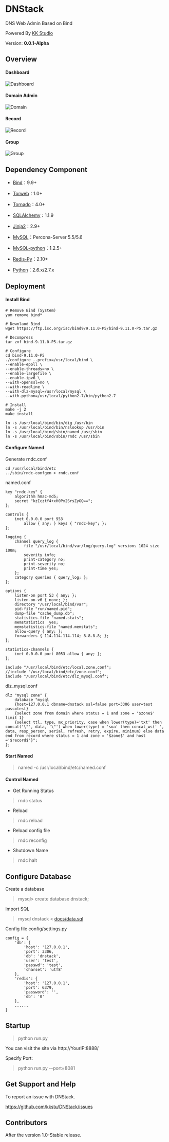 DNStack
=======

DNS Web Admin Based on Bind

Powered By [KK Studio](http://github.com/kkstu)

Version: **0.0.1-Alpha**


## Overview

#### Dashboard

![Dashboard](static/img/screenshot/dashboard.jpg)


#### Domain Admin

![Domain](static/img/screenshot/domain.jpg)


#### Record

![Record](static/img/screenshot/record.jpg)


#### Group

![Group](static/img/screenshot/group.jpg)


## Dependency Component

- [Bind](http://www.isc.org)：9.9+

- [Torweb](https://github.com/kkstu/Torweb)：1.0+

- [Tornado](http://www.tornadoweb.org/)：4.0+

- [SQLAlchemy](http://www.sqlalchemy.org/)：1.1.9

- [Jinja2](http://jinja.pocoo.org/)：2.9+

- [MySQL](http://www.percona.com/)：Percona-Server 5.5/5.6

- [MySQL-python](http://pypi.python.org/pypi/MySQL-python)：1.2.5+

- [Redis-Py](https://github.com/andymccurdy/redis-py)：2.10+

- [Python](http://www.python.org)：2.6.x/2.7.x


## Deployment

#### Install Bind

```shell
# Remove Bind (System)
yum remove bind*

# Downlaod Bind
wget https://ftp.isc.org/isc/bind9/9.11.0-P5/bind-9.11.0-P5.tar.gz

# Decompress
tar zxf bind-9.11.0-P5.tar.gz

# Configure
cd bind-9.11.0-P5
./configure --prefix=/usr/local/bind \
--enable-epoll \
--enable-threads=no \
--enable-largefile \
--enable-ipv6 \
--with-openssl=no \
--with-readline \
--with-dlz-mysql=/usr/local/mysql \
--with-python=/usr/local/python2.7/bin/python2.7

# Install
make -j 2
make install

ln -s /usr/local/bind/bin/dig /usr/bin
ln -s /usr/local/bind/bin/nslookup /usr/bin
ln -s /usr/local/bind/sbin/named /usr/sbin
ln -s /usr/local/bind/sbin/rndc /usr/sbin
```

#### Configure Named

Generate rndc.conf

```shell
cd /usr/local/bind/etc
../sbin/rndc-confgen > rndc.conf
```


named.conf

```
key "rndc-key" {
 	algorithm hmac-md5;
 	secret "kzIcztY4+xH0Px2SrsZyGQ==";
};

controls {
	inet 0.0.0.0 port 953
	    allow { any; } keys { "rndc-key"; };
};

logging {
    channel query_log {
        file "/usr/local/bind/var/log/query.log" versions 1024 size 100m;
        severity info;
        print-category no;
        print-severity no;
        print-time yes;
    };
    category queries { query_log; };
};

options {
    listen-on port 53 { any; };
    listen-on-v6 { none; };
    directory "/usr/local/bind/var";
    pid-file "run/named.pid";
    dump-file "cache_dump.db";
    statistics-file "named.stats";
    memstatistics  yes;
    memstatistics-file "named.memstats";
    allow-query { any; };
    forwarders { 114.114.114.114; 8.8.8.8; };
};

statistics-channels {
    inet 0.0.0.0 port 8053 allow { any; };
};

include "/usr/local/bind/etc/local.zone.conf";
//include "/usr/local/bind/etc/zone.conf";
include "/usr/local/bind/etc/dlz_mysql.conf";
```

dlz_mysql.conf

```
dlz "mysql zone" {
    database "mysql
    {host=127.0.0.1 dbname=dnstack ssl=false port=3306 user=test pass=test}
    {select zone from domain where status = 1 and zone = '$zone$' limit 1}
    {select ttl, type, mx_priority, case when lower(type)='txt' then concat('\"', data, '\"') when lower(type) = 'soa' then concat_ws(' ', data, resp_person, serial, refresh, retry, expire, minimum) else data end from record where status = 1 and zone = '$zone$' and host ='$record$'}";
};
```

#### Start Named

> named -c /usr/local/bind/etc/named.conf

#### Control Named

- Get Running Status

> rndc status

- Reload

> rndc reload

- Reload config file

> rndc reconfig

- Shutdown Name

> rndc halt


## Configure Database

Create a database

> mysql> create database dnstack;

Import SQL

> mysql dnstack < [docs/data.sql](docs/data.sql)

Config file config/settings.py

```
config = {
    'db': {
        'host': '127.0.0.1',
        'port': 3306,
        'db': 'dnstack',
        'user': 'test',
        'passwd': 'test',
        'charset': 'utf8'
    },
    'redis': {
        'host': '127.0.0.1',
        'port': 6379,
        'password': '',
        'db': '0'
    },
    ......
}
```

## Startup

> python run.py

You can visit the site via http://YourIP:8888/

Specify Port:

> python run.py --port=8081


## Get Support and Help

To report an issue with DNStack.

https://github.com/kkstu/DNStack/issues


## Contributors

After the version 1.0-Stable release.